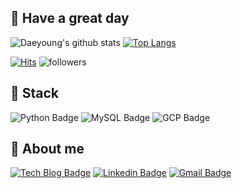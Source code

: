 ## 👋 Have a great day

<!--
**eodud0582/eodud0582** is a ✨ _special_ ✨ repository because its `README.md` (this file) appears on your GitHub profile.

Here are some ideas to get you started:

- 🔭 I’m currently working on ...
- 🌱 I’m currently learning ...
- 👯 I’m looking to collaborate on ...
- 🤔 I’m looking for help with ...
- 💬 Ask me about ...
- 📫 How to reach me: ...
- 😄 Pronouns: ...
- ⚡ Fun fact: ...
-->

![Daeyoung's github stats](https://github-readme-stats.vercel.app/api?username=eodud0582&show_icons=true&theme=dark)
[![Top Langs](https://github-readme-stats.vercel.app/api/top-langs/?username=eodud0582&layout=compact&theme=dark&card_width=270)](https://github.com/eodud0582)

[![Hits](https://hits.seeyoufarm.com/api/count/incr/badge.svg?url=https%3A%2F%2Fgithub.com%2Feodud0582%2Fhit-counter&count_bg=%233776AB&title_bg=%23555555&icon=&icon_color=%23E7E7E7&title=hits&edge_flat=false)](https://hits.seeyoufarm.com)
![followers](https://img.shields.io/github/followers/eodud0582?style=social)

## :muscle: Stack
![Python Badge](https://img.shields.io/badge/-Python-3776AB?style=flat&logo=Python&logoColor=white)
![MySQL Badge](https://img.shields.io/badge/-MySQL-4479A1?style=flat&logo=MySQL&logoColor=white)
![GCP Badge](https://img.shields.io/badge/-GCP-4285F4?style=flat&logo=Google%20Cloud&logoColor=white)

## :raising_hand: About me

[![Tech Blog Badge](http://img.shields.io/badge/-Tech%20Blog-222222?style=flat&logo=Velog&logoColor=white&link=https://velog.io/@eodud0582)](https://velog.io/@eodud0582) [![Linkedin Badge](https://img.shields.io/badge/-LinkedIn-0A66C2?style=flat&logo=Linkedin&logoColor=white&link=https://www.linkedin.com/in/eodud0582/)](https://www.linkedin.com/in/eodud0582/) [![Gmail Badge](https://img.shields.io/badge/Gmail-d14836?style=flat&logo=Gmail&logoColor=white&link=mailto:eodud0582@gmail.com)](mailto:eodud0582@gmail.com)
